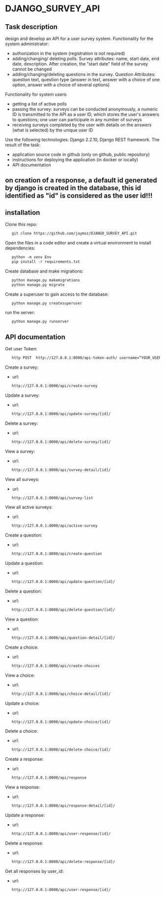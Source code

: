 # DJANGO_SURVEY_API
## Task description
design and develop an API for a user survey system.
Functionality for the system administrator:

- authorization in the system (registration is not required)
- adding/changing/ deleting polls. Survey attributes: name, start date, end date, description. After creation, the "start date" field of the survey cannot be changed
- adding/changing/deleting questions in the survey. Question Attributes: question text, question type (answer in text, answer with a choice of one option, answer with a choice of several options)

Functionality for system users:
- getting a list of active polls
- passing the survey: surveys can be conducted anonymously, a numeric ID is transmitted to the API as a user ID, which stores the user's answers to questions; one user can participate in any number of surveys
- receiving surveys completed by the user with details on the answers (what is selected) by the unique user ID

Use the following technologies: Django 2.2.10, Django REST framework.
The result of the task:
- application source code in github (only on github, public repository)
-  instructions for deploying the application (in docker or locally)
-  API documentation

## on creation of a response, a default id generated by django is created in the database, this id identified as "id" is considered as the user id!!!

## installation
Clone this repo:
```html
   git clone https://github.com/jaymoz/DJANGO_SURVEY_API.git
```
Open the files in a code editor and create a virtual environment to install dependencies:
```html
   python -m venv Env
   pip install -r requirements.txt 
```
Create database and make migrations:
```html
   python manage.py makemigrations
   python manage.py migrate
```
Create a superuser to gain access to the database:
```html
   python manage.py createsuperuser
```
run the server:
```html
   python manage.py runserver
```

## API documentation
Get user Token:
```html
   http POST  http://127.0.0.1:8000/api-token-auth/ username=“YOUR_USERNAME" password=“YOUR_PASSWORD”
```
Create a survey:
- url: 
``` html
   http://127.0.0.1:8000/api/create-survey
  ```
Update a survey:
- url: 
``` html
   http://127.0.0.1:8000/api/update-survey/[id]/
  ```
Delete a survey:
- url: 
``` html
   http://127.0.0.1:8000/api/delete-survey/[id]/
  ```
View a survey:
- url: 
``` html
   http://127.0.0.1:8000/api/survey-detail/[id]/
  ```
View all surveys:
- url: 
``` html
   http://127.0.0.1:8000/api/survey-list
  ```
View all active surveys:
- url: 
``` html
   http://127.0.0.1:8000/api/active-survey
  ```
Create a question:
- url: 
``` html
   http://127.0.0.1:8000/api/create-question
  ```
Update a question:
- url: 
``` html
   http://127.0.0.1:8000/api/update-question/[id]/
  ```
Delete a question:
- url: 
``` html
   http://127.0.0.1:8000/api/delete-question/[id]/
  ```
View a question:
- url: 
``` html
   http://127.0.0.1:8000/api/question-detail/[id]/
  ```
Create a choice:
- url: 
``` html
   http://127.0.0.1:8000/api/create-choices
  ```
View a choice:
- url: 
``` html
   http://127.0.0.1:8000/api/choice-detail/[id]/
  ```
Update a choice:
- url: 
``` html
   http://127.0.0.1:8000/api/update-choice/[id]/
  ```
Delete a choice:
- url: 
``` html
   http://127.0.0.1:8000/api/delete-choice/[id]/
  ```
Create a response:
- url: 
``` html
   http://127.0.0.1:8000/api/response
  ```
View a response:
- url: 
``` html
   http://127.0.0.1:8000/api/response-detail/[id]/
  ```

Update a response:
- url: 
``` html
   http://127.0.0.1:8000/api/user-response/[id]/
  ```
Delete a response:
- url: 
``` html
   http://127.0.0.1:8000/api/delete-response/[id]/
  ```
Get all responses by user_id:
- url: 
``` html
   http://127.0.0.1:8000/api/user-response/[id]/
  ```
